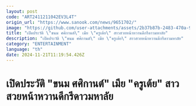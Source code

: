 ```yaml
---
layout: post
code: "ART2411211042EV3L4T"
origin_url: "https://www.sanook.com/news/9651702/"
image: "https://github.com/user-attachments/assets/2b37b87b-2483-470a-9a4e-187890063ef0"
title: "เปิดประวัติ \"ขนม ศศิกานต์\" เมีย \"ครูเต้ย\" สาวสวยหน้าหวานดีกรีดาวมหาลัย"
description: "เปิดประวัติ \"ขนม ศศิกานต์\" เมีย \"ครูเต้ย\" สาวสวยหน้าหวานดีกรีดาวมหาลัย"
category: "ENTERTAINMENT"
language: "th"
date: 2024-11-21T11:19:54.426Z
---
```


# เปิดประวัติ "ขนม ศศิกานต์" เมีย "ครูเต้ย" สาวสวยหน้าหวานดีกรีดาวมหาลัย